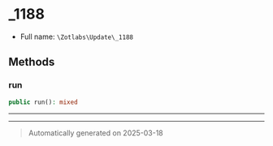 
# _1188





* Full name: `\Zotlabs\Update\_1188`




## Methods


### run



```php
public run(): mixed
```












***


***
> Automatically generated on 2025-03-18
